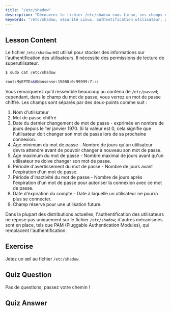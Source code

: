 ```yaml
---
title: "/etc/shadow"
description: "Découvrez le fichier /etc/shadow sous Linux, ses champs et comment il sécurise les mots de passe des utilisateurs. Comprenez l'authentification Linux pour les débutants."
keywords: "/etc/shadow, sécurité Linux, authentification utilisateur, gestion des mots de passe, tutoriel Linux, guide du débutant"
---
```


## Lesson Content

Le fichier `/etc/shadow` est utilisé pour stocker des informations sur l'authentification des utilisateurs. Il nécessite des permissions de lecture de superutilisateur.

```bash
$ sudo cat /etc/shadow

root:MyEPTEa$6Nonsense:15000:0:99999:7:::
```

Vous remarquerez qu'il ressemble beaucoup au contenu de `/etc/passwd`; cependant, dans le champ du mot de passe, vous verrez un mot de passe chiffré. Les champs sont séparés par des deux-points comme suit :

1. Nom d'utilisateur
2. Mot de passe chiffré
3. Date du dernier changement de mot de passe - exprimée en nombre de jours depuis le 1er janvier 1970. Si la valeur est 0, cela signifie que l'utilisateur doit changer son mot de passe lors de sa prochaine connexion.
4. Âge minimum du mot de passe - Nombre de jours qu'un utilisateur devra attendre avant de pouvoir changer à nouveau son mot de passe.
5. Âge maximum du mot de passe - Nombre maximal de jours avant qu'un utilisateur ne doive changer son mot de passe.
6. Période d'avertissement du mot de passe - Nombre de jours avant l'expiration d'un mot de passe.
7. Période d'inactivité du mot de passe - Nombre de jours après l'expiration d'un mot de passe pour autoriser la connexion avec ce mot de passe.
8. Date d'expiration du compte - Date à laquelle un utilisateur ne pourra plus se connecter.
9. Champ réservé pour une utilisation future.

Dans la plupart des distributions actuelles, l'authentification des utilisateurs ne repose pas uniquement sur le fichier `/etc/shadow`; d'autres mécanismes sont en place, tels que PAM (Pluggable Authentication Modules), qui remplacent l'authentification.

## Exercise

Jetez un œil au fichier `/etc/shadow`.

## Quiz Question

Pas de questions, passez votre chemin !

## Quiz Answer
